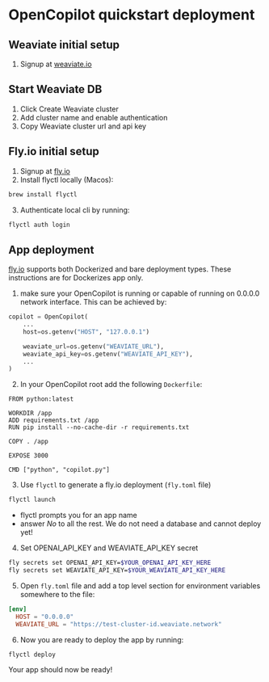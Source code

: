 # OpenCopilot quickstart deployment

## Weaviate initial setup
1. Signup at [weaviate.io](https://weaviate.io)

## Start Weaviate DB
1. Click Create Weaviate cluster
2. Add cluster name and enable authentication
3. Copy Weaviate cluster url and api key


## Fly.io initial setup
1. Signup at [fly.io](https://fly.io)
2. Install flyctl locally (Macos):
```bash
brew install flyctl
```
3. Authenticate local cli by running:
```bash
flyctl auth login
```

## App deployment

[fly.io](https://fly.io) supports both Dockerized and bare deployment types. These instructions are for Dockerizes app only.

1. make sure your OpenCopilot is running or capable of running on 0.0.0.0 network interface. This can be achieved by:
```python
copilot = OpenCopilot(
    ...
    host=os.getenv("HOST", "127.0.0.1")

    weaviate_url=os.getenv("WEAVIATE_URL"),
    weaviate_api_key=os.getenv("WEAVIATE_API_KEY"),
    ...
)
```

2. In your OpenCopilot root add the following `Dockerfile`:
```docker
FROM python:latest

WORKDIR /app
ADD requirements.txt /app
RUN pip install --no-cache-dir -r requirements.txt

COPY . /app

EXPOSE 3000

CMD ["python", "copilot.py"]
```

3. Use `flyctl` to generate a fly.io deployment (`fly.toml` file)
```bash
flyctl launch
```
* flyctl prompts you for an app name
* answer _No_ to all the rest. We do not need a database and cannot deploy yet!

4. Set OPENAI_API_KEY and WEAVIATE_API_KEY secret
```bash
fly secrets set OPENAI_API_KEY=$YOUR_OPENAI_API_KEY_HERE
fly secrets set WEAVIATE_API_KEY=$YOUR_WEAVIATE_API_KEY_HERE
```

5. Open `fly.toml` file and add a top level section for environment variables somewhere to the file:
```toml
[env]
  HOST = "0.0.0.0"
  WEAVIATE_URL = "https://test-cluster-id.weaviate.network"
```

6. Now you are ready to deploy the app by running:
```bash
flyctl deploy
```
Your app should now be ready!
